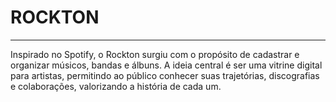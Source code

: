 <h1>ROCKTON</h1>
<hr>
<p>
Inspirado no Spotify, o Rockton surgiu com o propósito de cadastrar e organizar músicos, bandas e álbuns. A ideia central é ser uma vitrine digital para artistas, permitindo ao público conhecer suas trajetórias, discografias e colaborações, valorizando a história de cada um.</p>

